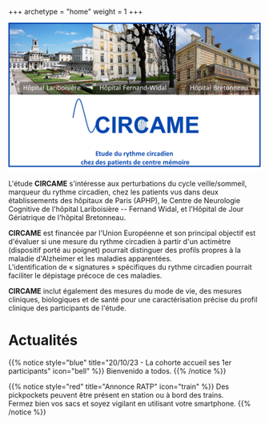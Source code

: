 +++
archetype = "home"
weight = 1
+++

![](baniere.png)

L'étude **CIRCAME** s'intéresse aux perturbations du cycle veille/sommeil, marqueur du rythme circadien, chez les patients vus dans deux établissements des hôpitaux de Paris (APHP), le Centre de Neurologie Cognitive de l'hôpital Lariboisière -- Fernand Widal, et l'Hôpital de Jour Gériatrique de l'hôpital Bretonneau.

**CIRCAME** est financée par l'Union Européenne et son principal objectif est d'évaluer si une mesure du rythme circadien à partir d'un actimètre (dispositif porté au poignet) pourrait distinguer des profils propres à la maladie d'Alzheimer et les maladies apparentées.	
L'identification de « signatures » spécifiques du rythme circadien pourrait faciliter le dépistage précoce de ces maladies.

**CIRCAME** inclut également des mesures du mode de vie, des mesures cliniques, biologiques et de santé pour une caractérisation précise du profil clinique des participants de l'étude.

# Actualités

{{% notice style="blue" title="20/10/23 - La cohorte accueil ses 1er participants" icon="bell" %}}
Bienvenido a todos.
{{% /notice %}}

{{% notice style="red" title="Annonce RATP" icon="train" %}}
Des pickpockets peuvent être présent en station ou à bord des trains.		
Fermez bien vos sacs et soyez vigilant en utilisant votre smartphone. 
{{% /notice %}}